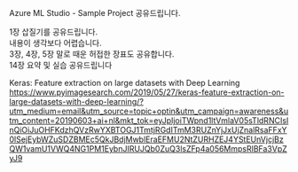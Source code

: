 Azure ML Studio - Sample Project 공유드립니다. 

1장 삽질기를 공유드립니다.  
내용이 생각보다 어렵습니다.  
3장, 4장, 5장 말로 때운 허접한 장표도 공유합니다.  
14장 요약 및 실습 공유드립니다
  
Keras: Feature extraction on large datasets with Deep Learning    
    https://www.pyimagesearch.com/2019/05/27/keras-feature-extraction-on-large-datasets-with-deep-learning/?utm_medium=email&utm_source=topic+optin&utm_campaign=awareness&utm_content=20190603+ai+nl&mkt_tok=eyJpIjoiTWpnd1ltVmlaV05sTldRNCIsInQiOiJuOHFKdzhQVzRwYXBTOGJ1TmtjRGdITmM3RUZnYjJxUjZnalRsaFFxY0lSejEybWZuSDZBMEc5QkJBdjMwblEraEFMU2NtZURHZEJ4YStEUnVjcjBzQW1vamU1VWQ4NG1PM1EybnJIRUJQb0ZuQ3lsZFp4a056MmpsRlBFa3VpZyJ9

